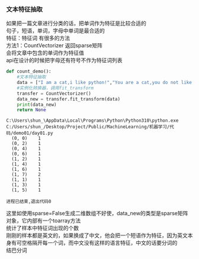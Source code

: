 ### 文本特征抽取
如果把一篇文章进行分类的话，把单词作为特征是比较合适的  
句子，短语，单词，字母中单词是最合适的  
特征：特征词  有很多的方法  
方法1：CountVectorizer 返回sparse矩阵   
会将文章中包含的单词作为特征值  
api在设计的时候把字母还有符号不作为特征词列表  
```python
def count_demo():
    #文本特征抽取
    data = ["I am a cat,i like python!","You are a cat,you do not like python!"]
    #实例化转换器，调用fit_transform
    transfer = CountVectorizer()
    data_new = transfer.fit_transform(data)
    print(data_new)
    return None
```

```
C:\Users\shun_\AppData\Local\Programs\Python\Python310\python.exe C:/Users/shun_/Desktop/Project/Public/MachineLearning/机器学习/代码/demo01/day01.py
  (0, 0)	1
  (0, 2)	1
  (0, 4)	1
  (0, 6)	1
  (1, 2)	1
  (1, 4)	1
  (1, 6)	1
  (1, 7)	2
  (1, 1)	1
  (1, 3)	1
  (1, 5)	1

进程已结束,退出代码0

```
这里如使用sparse=False生成二维数组不好使，data_new的类型是sparse矩阵对象，它内部有一个toarray方法  
统计了样本中特征词出现的个数  
刚刚的样本都是英文的，如果换成了中文，他会把一个短语作为特征，因为英文本身有可空格隔开每一个词，而中文没有这样的语言特征，中文的话要分词的  
结巴分词  